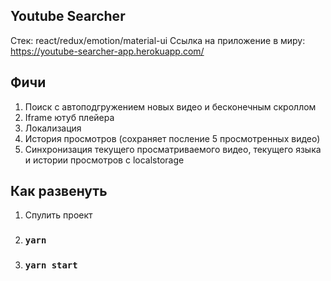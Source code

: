 ## Youtube Searcher

Стек: react/redux/emotion/material-ui
Ссылка на приложение в миру: https://youtube-searcher-app.herokuapp.com/

## Фичи

1. Поиск с автоподгружением новых видео и бесконечным скроллом
2. Iframe ютуб плейера
2. Локализация
3. История просмотров (сохраняет посление 5 просмотренных видео)
4. Синхронизация текущего просматриваемого видео, текущего языка и истории просмотров с localstorage

## Как развенуть

1. Спулить проект
2. ### `yarn`
3. ### `yarn start`
